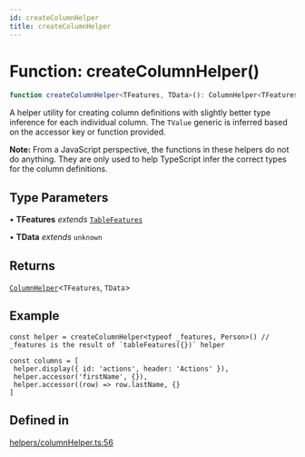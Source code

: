```yaml
---
id: createColumnHelper
title: createColumnHelper
---
```


# Function: createColumnHelper()

```ts
function createColumnHelper<TFeatures, TData>(): ColumnHelper<TFeatures, TData>
```

A helper utility for creating column definitions with slightly better type inference for each individual column.
The `TValue` generic is inferred based on the accessor key or function provided.

**Note:** From a JavaScript perspective, the functions in these helpers do not do anything. They are only used to help TypeScript infer the correct types for the column definitions.

## Type Parameters

• **TFeatures** *extends* [`TableFeatures`](../interfaces/tablefeatures.md)

• **TData** *extends* `unknown`

## Returns

[`ColumnHelper`](../type-aliases/columnhelper.md)\<`TFeatures`, `TData`\>

## Example

```tsx
const helper = createColumnHelper<typeof _features, Person>() // _features is the result of `tableFeatures({})` helper

const columns = [
 helper.display({ id: 'actions', header: 'Actions' }),
 helper.accessor('firstName', {}),
 helper.accessor((row) => row.lastName, {}
]
```

## Defined in

[helpers/columnHelper.ts:56](https://github.com/TanStack/table/blob/b1e6b79157b0debc7222660572b06c8b857f4605/packages/table-core/src/helpers/columnHelper.ts#L56)
